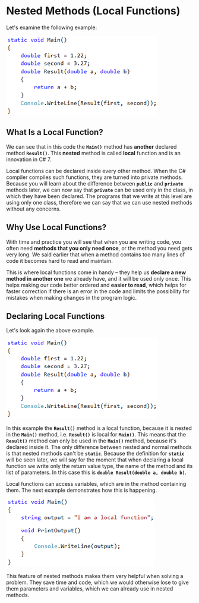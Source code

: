 # Nested Methods (Local Functions)

Let's examine the following example:

![](/assets/chapter-10-images/19.Local-functions-01.png)

## What Is a Local Function?

We can see that in this code the **`Main()`** method has **another** declared method **`Result()`**. This **nested** method is called **local** function and is an innovation in C# 7.

Local functions can be declared inside every other method. When the C# compiler compiles such functions, they are turned into private methods. Because you will learn about the difference between **`public`** and **`private`** methods later, we can now say that **`private`** can be used only in the class, in which they have been declared. The programs that we write at this level are using only one class, therefore we can say that we can use nested methods without any concerns.

## Why Use Local Functions?

With time and practice you will see that when you are writing code, you often need **methods that you only need once**, or the method you need gets very long. We said earlier that when a method contains too many lines of code it becomes hard to read and maintain.

This is where local functions come in handy – they help us **declare a new method in another one** we already have, and it will be used only once. This helps making our code better ordered and **easier to read**, which helps for faster correction if there is an error in the code and limits the possibility for mistakes when making changes in the program logic.

## Declaring Local Functions

Let's look again the above example.

![](/assets/chapter-10-images/19.Local-functions-01.png)

In this example the **`Result()`** method is a local function, because it is nested in the **`Main()`** method, i.e. **`Result()`** is local for **`Main()`**. This means that the **`Result()`** method can only be used in the **`Main()`** method, because it's declared inside it. The only difference between nested and normal methods is that nested methods can't be **`static`**. Because the definition for **`static`** will be seen later, we will say for the moment that when declaring a local function we write only the return value type, the name of the method and its list of parameters. In this case this is **`double Result(double a, double b)`**.

Local functions can access variables, which are in the method containing them. The next example demonstrates how this is happening.

![](/assets/chapter-10-images/19.Local-functions-02.png)

This feature of nested methods makes them very helpful when solving a problem. They save time and code, which we would otherwise lose to give them parameters and variables, which we can already use in nested methods.
